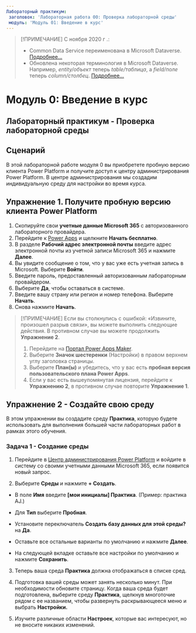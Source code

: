 ```yaml
---
Лабораторный практикум:
 заголовок: 'Лабораторная работа 00: Проверка лабораторной среды'
 модуль: 'Модуль 01: Введение в курс'
---
```



> [!ПРИМЕЧАНИЕ]
> С ноября 2020 г .:
> - Common Data Service переименована в Microsoft Dataverse. [Подробнее…](https://aka.ms/PAuAppBlog)
> - Обновлена некоторая терминология в Microsoft Dataverse. Например, *entity/объект* теперь *table/таблица*, а *field/поле* теперь *column/столбец*. [Подробнее…](https://go.microsoft.com/fwlink/?linkid=2147247)
>


Модуль 0: Введение в курс
=================================

## Лабораторный практикум - Проверка лабораторной среды

Сценарий
--------

В этой лабораторной работе модуля 0 вы приобретете пробную версию клиента Power Platform и получите доступ к центру администрирования Power Platform. В центре администрирования мы создадим индивидуальную среду для настройки во время курса.

Упражнение 1. Получите пробную версию клиента Power Platform 
------------------------------------------

1. Скопируйте свои **учетные данные Microsoft 365** с авторизованного лабораторного провайдера.
2. Перейдите к [Power Apps](https://.<Powerapps.microsoft.com) и щелкните **Начать бесплатно**.
3. В разделе **Рабочий адрес электронной почты** введите адрес электронной почты из учетной записи Microsoft 365 и нажмите **Далее**.
4. Вы увидите сообщение о том, что у вас уже есть учетная запись в Microsoft. Выберите **Войти**.
5. Введите пароль, предоставленный авторизованным лабораторным провайдером. 
6. Выберите **Да**, чтобы оставаться в системе.
7. Введите вашу страну или регион и номер телефона. Выберите **Начать**.
8. Снова нажмите **Начать**.

> [!ПРИМЕЧАНИЕ]
> Если вы столкнулись с ошибкой: «Извините, произошел разрыв связи», вы можете выполнить следующие действия. В противном случае вы можете продолжить **Упражнение 2**.
>
> 1. Перейдите на [Портал Power Apps Maker](https://make.powerapps.com).
> 2. Выберите **Значок шестеренки** (Настройки) в правом верхнем углу заголовка страницы.
> 3. Выберите **План(ы)** и убедитесь, что у вас есть **пробная версия пользовательского плана Power Apps**.
> 4. Если у вас есть вышеупомянутая лицензия, перейдите к **Упражнению 2**, в противном случае повторите **Упражнение 1**.

Упражнение 2 - Создайте свою среду 
------------------------------------------

В этом упражнении вы создадите среду **Практика**, которую будете использовать для выполнения большей части лабораторных работ в рамках этого обучения.

### Задача 1 - Создание среды

1. Перейдите в [Центр администрирования Power Platform](https://admin.Powerplatform.microsoft.com) и войдите в систему со своими учетными данными Microsoft 365, если появится новый запрос.

2. Выберите **Среды** и нажмите **+ Создать**.

- В поле **Имя** введите **[мои инициалы] Практика**. (Пример: практика AJ.)
 
 - Для **Тип** выберите **Пробная**.
 
 - Установите переключатель **Создать базу данных для этой среды?** на **Да**.
 
 - Оставьте все остальные варианты по умолчанию и нажмите **Далее**.

 - На следующей вкладке оставьте все настройки по умолчанию и нажмите **Сохранить**.

3. Теперь ваша среда **Практика** должна отображаться в списке сред. 

4. Подготовка вашей среды может занять несколько минут. При необходимости обновите страницу. Когда ваша среда будет подготовлена, выберите среду **Практика**, щелкнув многоточие рядом с ее названием, чтобы развернуть раскрывающееся меню и выбрать **Настройки.**

5. Изучите различные области **Настроек**, которые вас интересуют, но не вносите никаких изменений.
